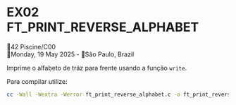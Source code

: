 # EX02 FT_PRINT_REVERSE_ALPHABET
🚩42 Piscine/C00<br>
📅Monday, 19 May 2025 - 📍São Paulo, Brazil<br>

Imprime o alfabeto de tráz para frente usando a função `write`.

Para compilar utilize:
```bash
cc -Wall -Wextra -Werror ft_print_reverse_alphabet.c -o ft_print_reverse_alphabet
```

